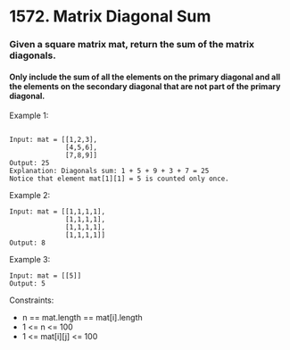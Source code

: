 # 1572. Matrix Diagonal Sum

### Given a square matrix mat, return the sum of the matrix diagonals.

#### Only include the sum of all the elements on the primary diagonal and all the elements on the secondary diagonal that are not part of the primary diagonal.

 

Example 1:
```` 

Input: mat = [[1,2,3],
              [4,5,6],
              [7,8,9]]
Output: 25
Explanation: Diagonals sum: 1 + 5 + 9 + 3 + 7 = 25
Notice that element mat[1][1] = 5 is counted only once.
```` 

Example 2:
```` 
Input: mat = [[1,1,1,1],
              [1,1,1,1],
              [1,1,1,1],
              [1,1,1,1]]
Output: 8
```` 

Example 3:
```` 
Input: mat = [[5]]
Output: 5
````  

Constraints:

- n == mat.length == mat[i].length
- 1 <= n <= 100
- 1 <= mat[i][j] <= 100